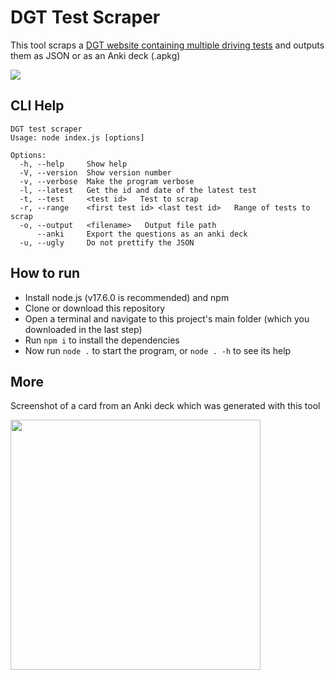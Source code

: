 # DGT Test Scraper
This tool scraps a <a href="https://revista.dgt.es/es/test">DGT website containing multiple driving tests</a> and outputs them as JSON or as an Anki deck (.apkg)

<a href="https://server.raine.page/dgt_tests">
	<img src="https://server.raine.page/dgt_tests/image.cgi#d">
</a>

## CLI Help
```
DGT test scraper
Usage: node index.js [options]

Options:
  -h, --help     Show help
  -V, --version  Show version number
  -v, --verbose  Make the program verbose
  -l, --latest   Get the id and date of the latest test
  -t, --test     <test id>   Test to scrap
  -r, --range    <first test id> <last test id>   Range of tests to scrap
  -o, --output   <filename>   Output file path
      --anki     Export the questions as an anki deck
  -u, --ugly     Do not prettify the JSON
```
## How to run
* Install node.js (v17.6.0 is recommended) and npm
* Clone or download this repository
* Open a terminal and navigate to this project's main folder (which you downloaded in the last step)
* Run `npm i` to install the dependencies
* Now run `node .` to start the program, or `node . -h` to see its help
## More
Screenshot of a card from an Anki deck which was generated with this tool

<img width="400" src="https://user-images.githubusercontent.com/25404214/198780485-178c1fc5-b114-4ec5-8efd-0d9112daa27b.png">
